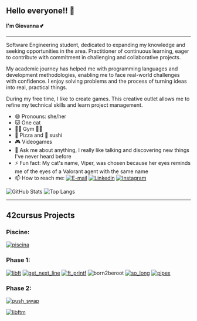 ## Hello everyone!! 👋

#### I'm Giovanna 💕

---

Software Engineering student, dedicated to expanding my knowledge and seeking opportunities in the area. Practitioner of continuous learning, eager to contribute with commitment in challenging and collaborative projects.

My academic journey has helped me with programming languages and development methodologies, enabling me to face real-world challenges with confidence. I enjoy solving problems and the process of turning ideas into real, practical things.

During my free time, I like to create games. This creative outlet allows me to refine my technical skills and learn project management.

- 😄 Pronouns: she/her
- 🐱 One cat
- 🏃‍♀️ Gym 🏋️‍♀️
- 🍕 Pizza and 🍣 sushi
- 🎮 Videogames
- 💬 Ask me about anything, I really like talking and discovering new things I've never heard before
- ⚡ Fun fact: My cat's name, Viper, was chosen because her eyes reminds me of the eyes of a Valorant agent with the same name
- 📫 How to reach me:
[![E-mail](https://img.shields.io/badge/-Email-000?style=for-the-badge&logo=microsoft-outlook&logoColor=E94D5F)](mailto:giovannacoqueirolopes@gmail.com) [![Linkedin](https://img.shields.io/badge/LinkedIn-0077B5?style=for-the-badge&logo=linkedin&logoColor=white)](https://www.linkedin.com/in/giovannacoqueiro/) [![Instagram](https://img.shields.io/badge/Instagram-E4405F?style=for-the-badge&logo=instagram&logoColor=white)](https://www.instagram.com/giocoqueiro/)


![GitHub Stats](https://github-readme-stats.vercel.app/api?username=giovannacoqueiro&theme=neon)
![Top Langs](https://github-readme-stats-git-masterrstaa-rickstaa.vercel.app/api/top-langs/?username=giovannacoqueiro&theme=neon&layout=compact)

---

## 42cursus Projects
### Piscine:
[![piscina](https://github.com/GiovannaCoqueiro/GiovannaCoqueiro/assets/115947494/c956ec5a-01ca-4544-8b81-b7112c062990)](https://github.com/GiovannaCoqueiro/42-Piscine)

### Phase 1:
[![libft](https://github.com/GiovannaCoqueiro/GiovannaCoqueiro/assets/115947494/9c9efc10-3297-4928-85d9-bccae37b8712)](https://github.com/GiovannaCoqueiro/42cursus-libft) [![get_next_line](https://github.com/GiovannaCoqueiro/GiovannaCoqueiro/assets/115947494/b0c25ffb-3528-4c3d-ab8a-f38a169773f7)](https://github.com/GiovannaCoqueiro/42cursus-get-next-line) [![ft_printf](https://github.com/GiovannaCoqueiro/GiovannaCoqueiro/assets/115947494/d802c7bd-3460-47e7-ac5d-245d4c3161a4)](https://github.com/GiovannaCoqueiro/42cursus-printf) ![born2beroot](https://github.com/GiovannaCoqueiro/GiovannaCoqueiro/assets/115947494/a7912ea8-c6e2-4bd9-886a-90bb37c32a44) [![so_long](https://github.com/GiovannaCoqueiro/GiovannaCoqueiro/assets/115947494/4251fab3-3410-46f6-aef6-0602a7be8954)](https://github.com/GiovannaCoqueiro/42cursus-so-long) [![pipex](https://github.com/GiovannaCoqueiro/GiovannaCoqueiro/assets/115947494/8c8b6525-ca87-4b76-9d39-08b1039b47e4)](https://github.com/GiovannaCoqueiro/42cursus-pipex)

### Phase 2:
[![push_swap](https://github.com/GiovannaCoqueiro/GiovannaCoqueiro/assets/115947494/2c537e66-8606-417d-a778-6a3a2b723815)](https://github.com/GiovannaCoqueiro/42cursus-push-swap)



[![libftm](https://github.com/GiovannaCoqueiro/GiovannaCoqueiro/assets/115947494/439da647-5fc3-4a12-9cdd-3bdf759e9031)](https://github.com/GiovannaCoqueiro/42cursus-libft)



